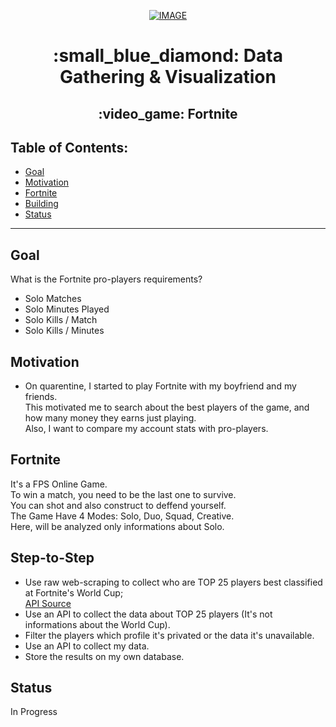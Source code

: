 <p align="center"><a href="https://imgbb.com/"><img src="https://i.ibb.co/L0C0q84/IMAGE.jpg" alt="IMAGE" border="0"></a></a></p>
<h1 align="center">:small_blue_diamond: Data Gathering & Visualization</h>
<h2 align="center">:video_game: Fortnite</h>

## Table of Contents:

- [Goal](#goal)
- [Motivation](#motivation)
- [Fortnite](#Fortnite)
- [Building](#building)
- [Status](#status)
---

## Goal
What is the Fortnite pro-players requirements? 
- Solo Matches
- Solo Minutes Played
- Solo Kills / Match
- Solo Kills / Minutes


## Motivation
- On quarentine, I started to play Fortnite with my boyfriend and my friends.<br>
This motivated me to search about the best players of the game, and how many money they earns just playing.<br>
Also, I want to compare my account stats with pro-players.<br>

## Fortnite
It's a FPS Online Game.<br> 
To win a match, you need to be the last one to survive.<br>
You can shot and also construct to deffend yourself.<br>
The Game Have 4 Modes: Solo, Duo, Squad, Creative.<br> 
Here, will be analyzed only informations about Solo.

<p align="center"><a src="https://www.nintendo.com/content/dam/noa/en_US/whatsnew/2020/join-forces-with-heroes-and-villains-in-fortnite-chapter-2-season-4/800x450_wn_fortnite_nexuswar.jpg"></a>

## Step-to-Step
- Use raw web-scraping to collect who are TOP 25 players best classified at Fortnite's World Cup;<br>
<a href="https://dash.fortnite-api.com/">API Source <br></a>
- Use an API to collect the data about TOP 25 players (It's not informations about the World Cup).<br>
- Filter the players which profile it's privated or the data it's unavailable.<br>
- Use an API to collect my data.<br>
- Store the results on my own database.<br>

## Status
In Progress

